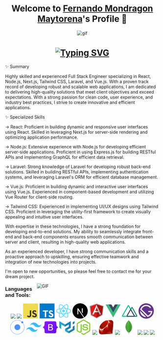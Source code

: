 <p align="center">
  <h1 align="center">Welcome to <a href="https://github.com/alejandro411">Fernando Mondragon Maytorena</a>'s Profile 👋</h1>
</p>
<div align=center>
   <img alt="gif" align="center" src="https://media.giphy.com/media/M9gbBd9nbDrOTu1Mqx/giphy.gif" width=300 height=300>
</div>

<h1 align=center>
       <a href="https://git.io/typing-svg"><img src="https://readme-typing-svg.demolab.com?font=Fira+Code&weight=500&size=36&pause=1000&color=F72C9A&center=true&vCenter=true&width=1050&lines=Senior+full+stack+developer!;Detail+oriented+front-end+developer!;Eager+to+learn+new+technologies!" alt="Typing SVG" /></a>
    </h1>

✨ Summary

Highly skilled and experienced Full Stack Engineer specializing in React, Node.js, Next.js, Tailwind CSS, Laravel, and Vue.js. With a proven track record of developing robust and scalable web applications, I am dedicated to delivering high-quality solutions that meet client objectives and exceed expectations. With a strong passion for clean code, user experience, and industry best practices, I strive to create innovative and efficient applications.

✨ Specialized Skills

→ React: Proficient in building dynamic and responsive user interfaces using React. Skilled in leveraging Next.js for server-side rendering and optimizing application performance.

→ Node.js: Extensive experience with Node.js for developing efficient server-side applications. Proficient in using Express.js for building RESTful APIs and implementing GraphQL for efficient data retrieval.

→ Laravel: Strong knowledge of Laravel for developing robust back-end solutions. Skilled in building RESTful APIs, implementing authentication systems, and leveraging Laravel's ORM for efficient database management.

→ Vue.js: Proficient in building dynamic and interactive user interfaces using Vue.js. Experienced in component-based development and utilizing Vue Router for client-side routing.

→ Tailwind CSS: Experienced in implementing UI/UX designs using Tailwind CSS. Proficient in leveraging the utility-first framework to create visually appealing and intuitive user interfaces.

With expertise in these technologies, I have a strong foundation for developing end-to-end solutions. My ability to seamlessly integrate front-end and back-end components ensures smooth communication between server and client, resulting in high-quality web applications.

As an experienced developer, I have strong communication skills and a proactive approach to upskilling, ensuring effective teamwork and integration of new technologies into projects.

I'm open to new opportunities, so please feel free to contact me for your dream project.

<img align="right" width="400" alt="GIF" src="https://blog.cloudlayer.io/content/images/2020/12/coding-freak.gif"/>

<h3 align="left">Languages and Tools:</h3>
<div align="center" width="80%">

<img height=50 src="https://cdn.jsdelivr.net/gh/devicons/devicon/icons/html5/html5-original.svg" /> 
<img height=50 src="https://cdn.jsdelivr.net/gh/devicons/devicon/icons/css3/css3-original.svg" /> 
<img height=50 src="https://github.com/devicons/devicon/blob/v2.15.1/icons/javascript/javascript-original.svg" /> 
<img height=50 src="https://github.com/devicons/devicon/blob/v2.15.1/icons/typescript/typescript-original.svg" /> 
<img height=50 src="https://github.com/devicons/devicon/blob/v2.15.1/icons/react/react-original.svg" />
<img height=50 src="https://github.com/devicons/devicon/blob/v2.15.1/icons/nextjs/nextjs-original.svg" />
<img height=50 src="https://github.com/devicons/devicon/blob/v2.15.1/icons/angularjs/angularjs-original.svg" />
<img height=50 src="https://github.com/devicons/devicon/blob/v2.15.1/icons/vuejs/vuejs-original.svg" />
<img height=50 src="https://github.com/devicons/devicon/blob/v2.15.1/icons/nuxtjs/nuxtjs-original.svg" />
<img height=50 src="https://github.com/devicons/devicon/blob/v2.15.1/icons/gatsby/gatsby-original.svg" /> 
<img height=50 src="https://github.com/devicons/devicon/blob/v2.15.1/icons/ionic/ionic-original.svg" /> 
<img height=50 src="https://github.com/devicons/devicon/blob/v2.15.1/icons/tailwindcss/tailwindcss-plain.svg"/>     
<img height=50 src="https://github.com/devicons/devicon/blob/v2.15.1/icons/bootstrap/bootstrap-original.svg" /> 
<img height=50 src="https://github.com/devicons/devicon/blob/v2.15.1/icons/materialui/materialui-original.svg " /> 
<img height=50 src="https://github.com/devicons/devicon/blob/v2.15.1/icons/nodejs/nodejs-original.svg"/>    
<img height=50 src="https://laravel.com/img/logomark.min.svg" /> 
<img height=50 src="https://github.com/devicons/devicon/blob/v2.15.1/icons/ruby/ruby-original.svg"/>    
<img height=50 src="https://cdn.jsdelivr.net/gh/devicons/devicon/icons/mysql/mysql-original.svg"/> 
<img height=50 src="https://github.com/devicons/devicon/blob/v2.15.1/icons/mongodb/mongodb-original.svg"/> 
<img height=50 src="https://cdn.jsdelivr.net/gh/devicons/devicon/icons/git/git-plain.svg"/> 
<img height=50 src="https://cdn.jsdelivr.net/gh/devicons/devicon/icons/github/github-original.svg"/> 
<img height=50 src="https://cdn.jsdelivr.net/gh/devicons/devicon/icons/vscode/vscode-original.svg"/>
 </div>

